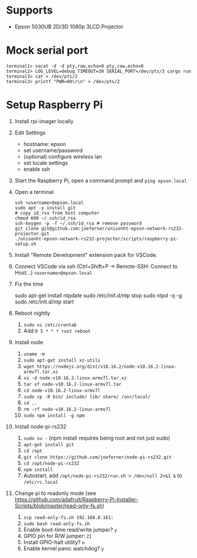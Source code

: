 # Supports

- Epson 5030UB 2D/3D 1080p 3LCD Projector

# Mock serial port

```
terminal1> socat -d -d pty,raw,echo=0 pty,raw,echo=0
terminal2> LOG_LEVEL=debug TIMEOUT=30 SERIAL_PORT=/dev/pts/3 cargo run
terminal3> cat < /dev/pts/2
terminal3> printf "PWR=00\r\n" > /dev/pts/2
```

# Setup Raspberry Pi

1. Install rpi-imager locally
1. Edit Settings
   - hostname: epson
   - set username/password
   - (optional) configure wireless lan
   - set locale settings
   - enable ssh
1.  Start the Raspberry Pi, open a command prompt and `ping epson.local`
1.  Open a terminal

        ssh <username>@epson.local
        sudo apt -y install git
        # copy id_rsa from host computer
        chmod 600 ~/.ssh/id_rsa
        ssh-keygen -p -f ~/.ssh/id_rsa # remove password
        git clone git@github.com:joeferner/unisonht-epson-network-rs232-projector.git
        ./unisonht-epson-network-rs232-projector/scripts/raspberry-pi-setup.sh

1.  Install "Remote Development" extension pack for VSCode.
1.  Connect VSCode via ssh (Ctrl+Shift+P -> Remote-SSH: Connect to Host...) `<username>@epson.local`


1. Fix the time

   sudo apt-get install ntpdate
   sudo /etc/init.d/ntp stop
   sudo ntpd -q -g
   sudo /etc/init.d/ntp start

1. Reboot nightly
   1. `sudo vi /etc/crontab`
   1. Add `0 5 * * * root reboot`
1. Install node
   1. `uname -m`
   1. `sudo apt-get install xz-utils`
   1. `wget https://nodejs.org/dist/v10.16.2/node-v10.16.2-linux-armv7l.tar.xz`
   1. `xz -d node-v10.16.2-linux-armv7l.tar.xz`
   1. `tar xf node-v10.16.2-linux-armv7l.tar`
   1. `cd node-v10.16.2-linux-armv7l`
   1. `sudo cp -R bin/ include/ lib/ share/ /usr/local/`
   1. `cd ..`
   1. `rm -rf node-v10.16.2-linux-armv7l`
   1. `sudo npm install -g npm`
1. Install node-pi-rs232
   1. `sudo su -` (npm install requires being root and not just sudo)
   1. `apt-get install git`
   1. `cd /opt`
   1. `git clone https://github.com/joeferner/node-pi-rs232.git`
   1. `cd /opt/node-pi-rs232`
   1. `npm install`
   1. Autostart, add `/opt/node-pi-rs232/run.sh > /dev/null 2>&1 &` to `/etc/rc.local`
1. Change pi to readonly mode (see https://github.com/adafruit/Raspberry-Pi-Installer-Scripts/blob/master/read-only-fs.sh)
   1. `scp read-only-fs.sh 192.168.0.161:`
   1. `sudo bash read-only-fs.sh`
   1. Enable boot-time read/write jumper? `y`
   1. GPIO pin for R/W jumper: `21`
   1. Install GPIO-halt utility? `n`
   1. Enable kernel panic watchdog? `y`
